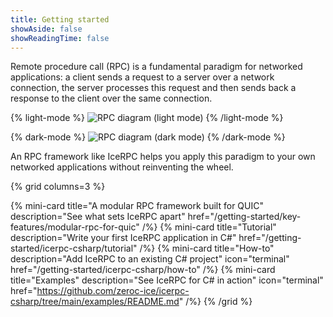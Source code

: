 ```yaml
---
title: Getting started
showAside: false
showReadingTime: false
---
```


Remote procedure call (RPC) is a fundamental paradigm for networked applications: a client sends a request to a server
over a network connection, the server processes this request and then sends back a response to the client over the same
connection.

{% light-mode %}
![RPC diagram (light mode)](diagrams/rpc-light.svg)
{% /light-mode %}

{% dark-mode %}
![RPC diagram (dark mode)](diagrams/rpc-dark.svg)
{% /dark-mode %}

An RPC framework like IceRPC helps you apply this paradigm to your own networked applications without reinventing the
wheel.

{% grid columns=3 %}

{% mini-card
   title="A modular RPC framework built for QUIC"
   description="See what sets IceRPC apart"
   href="/getting-started/key-features/modular-rpc-for-quic" /%}
{% mini-card
   title="Tutorial"
   description="Write your first IceRPC application in C#"
   href="/getting-started/icerpc-csharp/tutorial" /%}
{% mini-card
   title="How-to"
   description="Add IceRPC to an existing C# project"
   icon="terminal"
   href="/getting-started/icerpc-csharp/how-to" /%}
{% mini-card
   title="Examples"
   description="See IceRPC for C# in action"
   icon="terminal"
   href="https://github.com/zeroc-ice/icerpc-csharp/tree/main/examples/README.md" /%}
{% /grid %}
